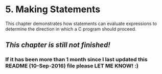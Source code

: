 # 5. Making Statements

This chapter demonstrates how statements can evaluate expressions to determine the direction in which a C program should proceed.

## *This chapter is still not finished!*

### If it has been more than 1 month since I last updated this README (10-Sep-2016) file please LET ME KNOW! :)